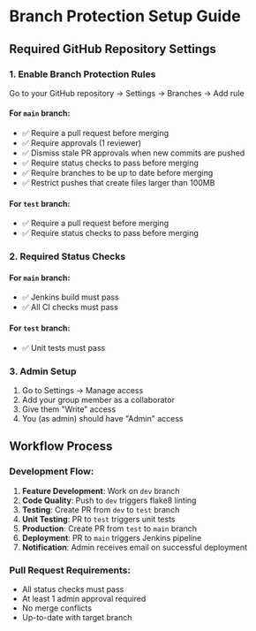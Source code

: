 # Branch Protection Setup Guide

## Required GitHub Repository Settings

### 1. Enable Branch Protection Rules

Go to your GitHub repository → Settings → Branches → Add rule

#### For `main` branch:
- ✅ Require a pull request before merging
- ✅ Require approvals (1 reviewer)
- ✅ Dismiss stale PR approvals when new commits are pushed
- ✅ Require status checks to pass before merging
- ✅ Require branches to be up to date before merging
- ✅ Restrict pushes that create files larger than 100MB

#### For `test` branch:
- ✅ Require a pull request before merging
- ✅ Require status checks to pass before merging

### 2. Required Status Checks

#### For `main` branch:
- ✅ Jenkins build must pass
- ✅ All CI checks must pass

#### For `test` branch:
- ✅ Unit tests must pass

### 3. Admin Setup

1. Go to Settings → Manage access
2. Add your group member as a collaborator
3. Give them "Write" access
4. You (as admin) should have "Admin" access

## Workflow Process

### Development Flow:
1. **Feature Development**: Work on `dev` branch
2. **Code Quality**: Push to `dev` triggers flake8 linting
3. **Testing**: Create PR from `dev` to `test` branch
4. **Unit Testing**: PR to `test` triggers unit tests
5. **Production**: Create PR from `test` to `main` branch
6. **Deployment**: PR to `main` triggers Jenkins pipeline
7. **Notification**: Admin receives email on successful deployment

### Pull Request Requirements:
- All status checks must pass
- At least 1 admin approval required
- No merge conflicts
- Up-to-date with target branch

